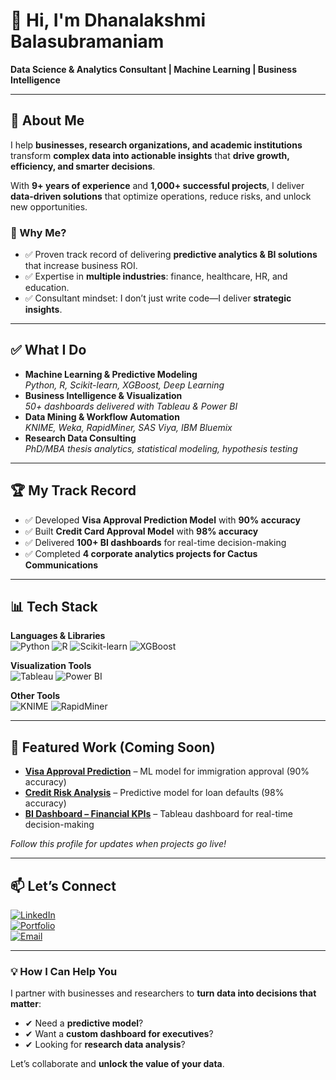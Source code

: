 # 👋 Hi, I'm Dhanalakshmi Balasubramaniam
**Data Science & Analytics Consultant | Machine Learning | Business Intelligence**

---

## 🚀 About Me
I help **businesses, research organizations, and academic institutions** transform **complex data into actionable insights** that **drive growth, efficiency, and smarter decisions**.

With **9+ years of experience** and **1,000+ successful projects**, I deliver **data-driven solutions** that optimize operations, reduce risks, and unlock new opportunities.

### 🔹 Why Me?
- ✅ Proven track record of delivering **predictive analytics & BI solutions** that increase business ROI.
- ✅ Expertise in **multiple industries**: finance, healthcare, HR, and education.
- ✅ Consultant mindset: I don’t just write code—I deliver **strategic insights**.

---

## ✅ What I Do
- **Machine Learning & Predictive Modeling**  
  *Python, R, Scikit-learn, XGBoost, Deep Learning*
- **Business Intelligence & Visualization**  
  *50+ dashboards delivered with Tableau & Power BI*
- **Data Mining & Workflow Automation**  
  *KNIME, Weka, RapidMiner, SAS Viya, IBM Bluemix*
- **Research Data Consulting**  
  *PhD/MBA thesis analytics, statistical modeling, hypothesis testing*

---

## 🏆 My Track Record
- ✅ Developed **Visa Approval Prediction Model** with **90% accuracy**  
- ✅ Built **Credit Card Approval Model** with **98% accuracy**  
- ✅ Delivered **100+ BI dashboards** for real-time decision-making  
- ✅ Completed **4 corporate analytics projects for Cactus Communications**

---

## 📊 Tech Stack
**Languages & Libraries**  
![Python](https://img.shields.io/badge/Python-3776AB?style=flat-square&logo=python&logoColor=white)
![R](https://img.shields.io/badge/R-276DC3?style=flat-square&logo=r&logoColor=white)
![Scikit-learn](https://img.shields.io/badge/Scikit--learn-F7931E?style=flat-square&logo=scikit-learn&logoColor=white)
![XGBoost](https://img.shields.io/badge/XGBoost-FF6600?style=flat-square&logo=xgboost&logoColor=white)

**Visualization Tools**  
![Tableau](https://img.shields.io/badge/Tableau-E97627?style=flat-square&logo=tableau&logoColor=white)
![Power BI](https://img.shields.io/badge/Power%20BI-F2C811?style=flat-square&logo=power-bi&logoColor=black)

**Other Tools**  
![KNIME](https://img.shields.io/badge/KNIME-yellow?style=flat-square)
![RapidMiner](https://img.shields.io/badge/RapidMiner-orange?style=flat-square)

---

## 📂 Featured Work (Coming Soon)
- **[Visa Approval Prediction](#)** – ML model for immigration approval (90% accuracy)  
- **[Credit Risk Analysis](#)** – Predictive model for loan defaults (98% accuracy)  
- **[BI Dashboard – Financial KPIs](#)** – Tableau dashboard for real-time decision-making  

*Follow this profile for updates when projects go live!*

---

## 📫 Let’s Connect
[![LinkedIn](https://img.shields.io/badge/LinkedIn-0077B5?style=flat-square&logo=linkedin&logoColor=white)](https://www.linkedin.com/in/dhanalakshmi-balasubramaniam-344848193/)  
[![Portfolio](https://img.shields.io/badge/Portfolio-000000?style=flat-square&logo=firefox&logoColor=white)](https://alwriters4u.wixsite.com/risedataconsultancy)  
[![Email](https://img.shields.io/badge/Email-D14836?style=flat-square&logo=gmail&logoColor=white)](mailto:dhana.business.blog@gmail.com)

---

### 💡 How I Can Help You
I partner with businesses and researchers to **turn data into decisions that matter**:
- ✔ Need a **predictive model**?
- ✔ Want a **custom dashboard for executives**?
- ✔ Looking for **research data analysis**?

Let’s collaborate and **unlock the value of your data**.
